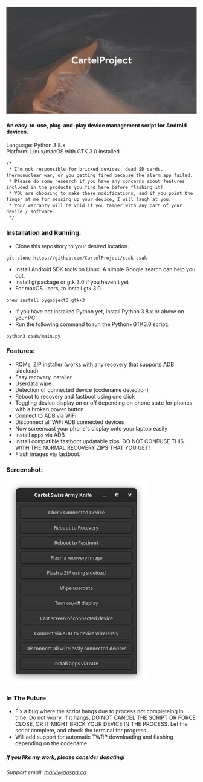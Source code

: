![CSAK](/assets/banner.jpg)
#### An easy-to-use, plug-and-play device management script for Android devices.
Language: Python 3.8.x <br>
Platform: Linux/macOS with GTK 3.0 installed

```
/*
 * I'm not responsible for bricked devices, dead SD cards, thermonuclear war, or you getting fired because the alarm app failed. 
 * Please do some research if you have any concerns about features included in the products you find here before flashing it! 
 * YOU are choosing to make these modifications, and if you point the finger at me for messing up your device, I will laugh at you. 
 * Your warranty will be void if you tamper with any part of your device / software.
 */
```

### Installation and Running:
- Clone this repository to your desired location.
``` 
git clone https://github.com/CartelProject/csak csak
```
- Install Android SDK tools on Linux. A simple Google search can help you out.
- Install gi package or gtk 3.0 if you haven't yet
- For macOS users, to install gtk 3.0
```
brew install pygobject3 gtk+3
```
- If you have not installed Python yet, install Python 3.8.x or above on your PC.
- Run the following command to run the Python+GTK3.0 script:
```
python3 csak/main.py
```

### Features:
- ROMs, ZIP installer (works with any recovery that supports ADB sideload)
- Easy recovery installer
- Userdata wipe
- Detection of connected device (codename detection)
- Reboot to recovery and fastboot using one click
- Toggling device display on or off depending on phone state for phones with a broken power button
- Connect to ADB via WiFi
- Disconnect all WiFi ADB connected devices 
- Now screencast your phone's display onto your laptop easily
- Install apps via ADB
- Install compatible fastboot updatable zips. DO NOT CONFUSE THIS WITH THE NORMAL RECOVERY ZIPS THAT YOU GET!
- Flash images via fastboot.

### Screenshot:
![CSAK](/assets/screenshot.png)

### In The Future
- Fix a bug where the script hangs due to process not completeing in time. Do not worry, if it hangs, DO NOT CANCEL THE SCRIPT OR FORCE CLOSE, OR IT MIGHT BRICK YOUR DEVICE IN THE PROCESS. Let the script complete, and check the terminal for progress.
- Will add support for automatic TWRP downloading and flashing depending on the codename

##### If you like my work, please consider donating!
###### Support email: malvi@aospa.co
